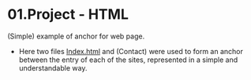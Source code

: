 # 01.Project - HTML
(Simple) example of anchor for web page.

 - Here two files [Index.html](Index.html) and (Contact) were used to form an anchor between the entry of each of the sites, represented in a simple and understandable way.
